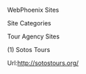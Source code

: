WebPhoenix Sites  

Site Categories

Tour Agency Sites

(1) Sotos Tours

Url:http://sotostours.org/

